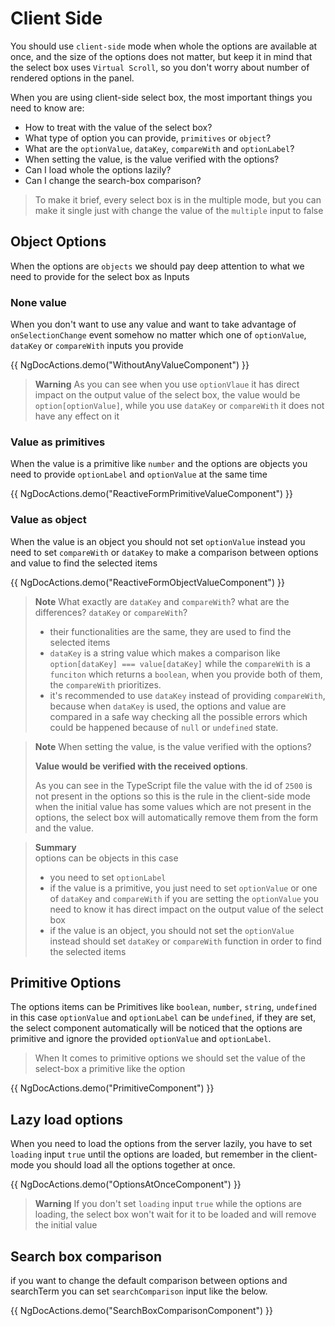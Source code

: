 # Client Side

You should use `client-side` mode when whole the options are available at once, and the size of
the options does not matter, but keep it in mind that the select box uses `Virtual Scroll`, so
you don't worry about number of rendered options in the panel.

When you are using client-side select box, the most important things you need to know are:

- How to treat with the value of the select box?
- What type of option you can provide, `primitives` or `object`?
- What are the `optionValue`, `dataKey`, `compareWith` and `optionLabel`?
- When setting the value, is the value verified with the options?
- Can I load whole the options lazily?
- Can I change the search-box comparison?

> To make it brief, every select box is in the multiple mode, but you can make it single just with
> change the value of the `multiple` input to false

## Object Options

When the options are `objects` we should pay deep attention to what we need to provide for the select box as Inputs

### None value

When you don't want to use any value and want to take advantage of `onSelectionChange` event
somehow no matter which one of  `optionValue`, `dataKey` or `compareWith` inputs you provide

{{ NgDocActions.demo("WithoutAnyValueComponent") }}

> **Warning**
> As you can see when you use `optionVlaue` it has direct impact on the output value of the select box,
> the value would be `option[optionValue]`, while you use `dataKey` or `compareWith` it does not have any effect on it

### Value as primitives

When the value is a primitive like `number` and the options are objects you need to provide
`optionLabel` and `optionValue` at the same time

{{ NgDocActions.demo("ReactiveFormPrimitiveValueComponent") }}

### Value as object

When the value is an object you should not set ``optionValue`` instead you need to set
``compareWith`` or ``dataKey`` to make a comparison between options and value to find the selected items

{{ NgDocActions.demo("ReactiveFormObjectValueComponent") }}

> **Note**
> What exactly are `dataKey` and `compareWith`? what are the differences? `dataKey` or `compareWith`?
>- their functionalities are the same, they are used to find the selected items
>- `dataKey` is a string value which makes a comparison like `option[dataKey] === value[dataKey]` while
   the `compareWith` is a `funciton` which returns a `boolean`, when you provide both of them,
   > the `compareWith` prioritizes.
>- it's recommended to use `dataKey` instead of providing `compareWith`, because when `dataKey` is used, the
   > options and value are compared in a safe way checking all the possible errors which could be happened because
   of `null` or `undefined` state.

> **Note**
> When setting the value, is the value verified with the options?
>
> **Value would be verified with the received options**.
>
> As you can see in the TypeScript file the value with the id of `2500`  is not present in the options so this is the
> rule
> in the client-side
> mode when the initial value has some values which are not present in the options, the select box will automatically
> remove them from the form and the value.


> **Summary**   
> options can be objects in this case
>- you need to set  `optionLabel`
>- if the value is a primitive, you just need to set `optionValue` or one of  `dataKey` and `compareWith` if you are
   setting the `optionValue` you need to know it has direct impact on the output value of the select box
>- if the value is an object, you should not set the `optionValue` instead should set `dataKey` or `compareWith`
   function in order to
   find the selected items

## Primitive Options

The options items can be Primitives like `boolean`, `number`, `string`, `undefined` in this case `optionValue`
and `optionLabel` can be `undefined`, if they are set, the select component automatically will be noticed that the
options are primitive and ignore the provided `optionValue` and `optionLabel`.

> When It comes to primitive options we should set the value of the select-box a primitive like the option

{{ NgDocActions.demo("PrimitiveComponent") }}

## Lazy load options

When you need to load the options from the server lazily, you have to set `loading` input `true` until
the options are loaded, but remember in the client-mode you should load all the options together at once.

{{ NgDocActions.demo("OptionsAtOnceComponent") }}

> **Warning**
> If you don't set `loading` input `true` while the options are loading, the select box won't wait for it to be loaded
> and will remove the initial value

## Search box comparison

if you want to change the default comparison between options and
searchTerm you can set `searchComparison` input like the below.

{{ NgDocActions.demo("SearchBoxComparisonComponent") }}

